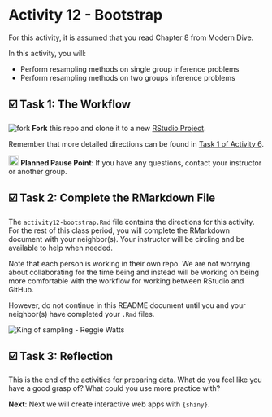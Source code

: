 Activity 12 - Bootstrap
================

For this activity, it is assumed that you read Chapter 8 from Modern
Dive.

In this activity, you will:

-   Perform resampling methods on single group inference problems
-   Perform resampling methods on two groups inference problems

## ☑️ Task 1: The Workflow

![fork](README-img/fork-icon.png) **Fork** this repo and clone it to a
new [RStudio Project](https://rstudio.gvsu.edu/).

Remember that more detailed directions can be found in [Task 1 of
Activity
6](https://github.com/gvsu-sta518/activity06-pivoting#%EF%B8%8F-task-1-the-workflow).

<img src="README-img/noun_pause.png" alt="pause" width = "20"/>
<b>Planned Pause Point</b>: If you have any questions, contact your
instructor or another group.

## ☑️ Task 2: Complete the RMarkdown File

The `activity12-bootstrap.Rmd` file contains the directions for this
activity. For the rest of this class period, you will complete the
RMarkdown document with your neighbor(s). Your instructor will be
circling and be available to help when needed.

Note that each person is working in their own repo. We are not worrying
about collaborating for the time being and instead will be working on
being more comfortable with the workflow for working between RStudio and
GitHub.

However, do not continue in this README document until you and your
neighbor(s) have completed your `.Rmd` files.

![King of sampling - Reggie
Watts](https://media.giphy.com/media/CwQuw9MLL4JfW/giphy.gif)

## ☑️ Task 3: Reflection

This is the end of the activities for preparing data. What do you feel
like you have a good grasp of? What could you use more practice with?

**Next**: Next we will create interactive web apps with `{shiny}`.
